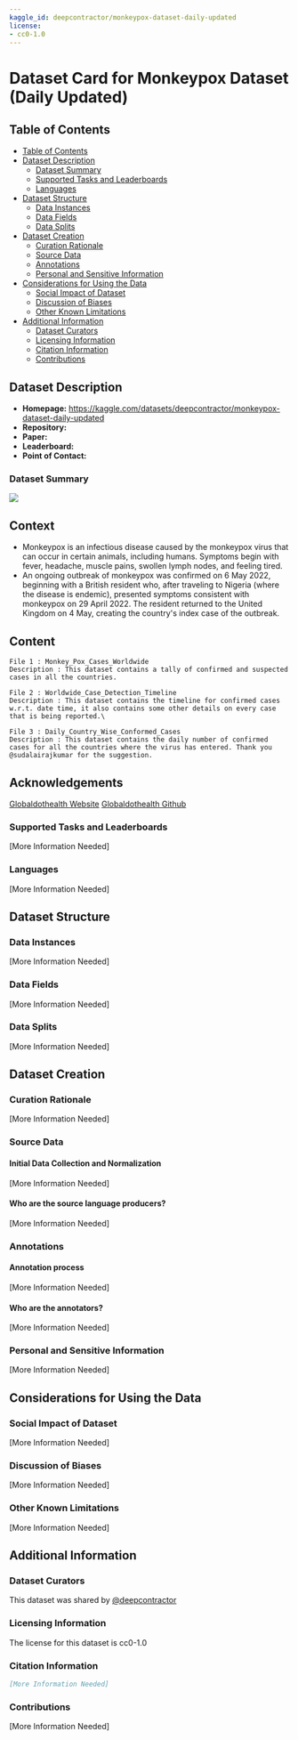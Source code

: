 ```yaml
---
kaggle_id: deepcontractor/monkeypox-dataset-daily-updated
license:
- cc0-1.0
---
```


# Dataset Card for Monkeypox Dataset (Daily Updated)

## Table of Contents
- [Table of Contents](#table-of-contents)
- [Dataset Description](#dataset-description)
  - [Dataset Summary](#dataset-summary)
  - [Supported Tasks and Leaderboards](#supported-tasks-and-leaderboards)
  - [Languages](#languages)
- [Dataset Structure](#dataset-structure)
  - [Data Instances](#data-instances)
  - [Data Fields](#data-fields)
  - [Data Splits](#data-splits)
- [Dataset Creation](#dataset-creation)
  - [Curation Rationale](#curation-rationale)
  - [Source Data](#source-data)
  - [Annotations](#annotations)
  - [Personal and Sensitive Information](#personal-and-sensitive-information)
- [Considerations for Using the Data](#considerations-for-using-the-data)
  - [Social Impact of Dataset](#social-impact-of-dataset)
  - [Discussion of Biases](#discussion-of-biases)
  - [Other Known Limitations](#other-known-limitations)
- [Additional Information](#additional-information)
  - [Dataset Curators](#dataset-curators)
  - [Licensing Information](#licensing-information)
  - [Citation Information](#citation-information)
  - [Contributions](#contributions)

## Dataset Description

- **Homepage:** https://kaggle.com/datasets/deepcontractor/monkeypox-dataset-daily-updated
- **Repository:**
- **Paper:**
- **Leaderboard:**
- **Point of Contact:**

### Dataset Summary

![](https://forthebadge.com/images/badges/made-with-python.svg)

## Context
- Monkeypox is an infectious disease caused by the monkeypox virus that can occur in certain animals, including humans. Symptoms begin with fever, headache, muscle pains, swollen lymph nodes, and feeling tired.
- An ongoing outbreak of monkeypox was confirmed on 6 May 2022, beginning with a British resident who, after traveling to Nigeria (where the disease is endemic), presented symptoms consistent with monkeypox on 29 April 2022. The resident returned to the United Kingdom on 4 May, creating the country's index case of the outbreak.

## Content

```
File 1 : Monkey_Pox_Cases_Worldwide
Description : This dataset contains a tally of confirmed and suspected cases in all the countries.

File 2 : Worldwide_Case_Detection_Timeline
Description : This dataset contains the timeline for confirmed cases w.r.t. date time, it also contains some other details on every case that is being reported.\

File 3 : Daily_Country_Wise_Conformed_Cases
Description : This dataset contains the daily number of confirmed cases for all the countries where the virus has entered. Thank you @sudalairajkumar for the suggestion.
```

## Acknowledgements 
[Globaldothealth Website](https://globalhealth.org/)
[Globaldothealth Github](https://github.com/globaldothealth)

### Supported Tasks and Leaderboards

[More Information Needed]

### Languages

[More Information Needed]

## Dataset Structure

### Data Instances

[More Information Needed]

### Data Fields

[More Information Needed]

### Data Splits

[More Information Needed]

## Dataset Creation

### Curation Rationale

[More Information Needed]

### Source Data

#### Initial Data Collection and Normalization

[More Information Needed]

#### Who are the source language producers?

[More Information Needed]

### Annotations

#### Annotation process

[More Information Needed]

#### Who are the annotators?

[More Information Needed]

### Personal and Sensitive Information

[More Information Needed]

## Considerations for Using the Data

### Social Impact of Dataset

[More Information Needed]

### Discussion of Biases

[More Information Needed]

### Other Known Limitations

[More Information Needed]

## Additional Information

### Dataset Curators

This dataset was shared by [@deepcontractor](https://kaggle.com/deepcontractor)

### Licensing Information

The license for this dataset is cc0-1.0

### Citation Information

```bibtex
[More Information Needed]
```

### Contributions

[More Information Needed]
